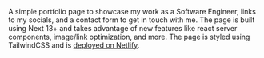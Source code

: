 A simple portfolio page to showcase my work as a Software Engineer, links to my socials, and a contact form to get in touch with me. The page is built using Next 13+ and takes advantage of new features like react server components, image/link optimization, and more. The page is styled using TailwindCSS and is [deployed on Netlify](https://jonahwagner.com).
